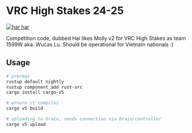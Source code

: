 # VRC High Stakes 24-25

[![har har](https://img.youtube.com/vi/aLZun0gxXII/0.jpg)](https://www.youtube.com/watch?v=aLZun0gxXII)

Competition code, dubbed Hai likes Molly v2 for VRC High Stakes as team 1599W
aka. Wucas Lu. Should be operational for Vietnam nationals :)

## Usage

```sh
# prereqs
rustup default nightly
rustup component add rust-src
cargo install cargo-v5

# ensure it compiles
cargo v5 build

# uploading to brain, needs connection via brain/controller
cargo v5 upload
```
